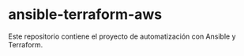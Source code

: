 # ansible-terraform-aws
Este repositorio contiene el proyecto de automatización con Ansible y Terraform.
